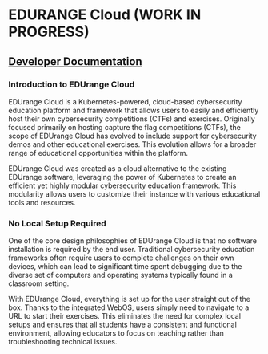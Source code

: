 # EDURANGE Cloud (WORK IN PROGRESS)
## [Developer Documentation](https://edurange.atlassian.net/wiki/external/MzllMDZhYTFhMTMyNDE0Zjg0NmE0ZjI2Mzc0ZGQ3NWI)

### Introduction to EDUrange Cloud
EDUrange Cloud is a Kubernetes-powered, cloud-based cybersecurity education platform and framework that allows users to easily and efficiently host their own cybersecurity competitions (CTFs) and exercises. Originally focused primarily on hosting capture the flag competitions (CTFs), the scope of EDUrange Cloud has evolved to include support for cybersecurity demos and other educational exercises. This evolution allows for a broader range of educational opportunities within the platform.

EDUrange Cloud was created as a cloud alternative to the existing EDUrange software, leveraging the power of Kubernetes to create an efficient yet highly modular cybersecurity education framework. This modularity allows users to customize their instance with various educational tools and resources. 

### No Local Setup Required
One of the core design philosophies of EDUrange Cloud is that no software installation is required by the end user. Traditional cybersecurity education frameworks often require users to complete challenges on their own devices, which can lead to significant time spent debugging due to the diverse set of computers and operating systems typically found in a classroom setting.

With EDUrange Cloud, everything is set up for the user straight out of the box. Thanks to the integrated WebOS, users simply need to navigate to a URL to start their exercises. This eliminates the need for complex local setups and ensures that all students have a consistent and functional environment, allowing educators to focus on teaching rather than troubleshooting technical issues.

